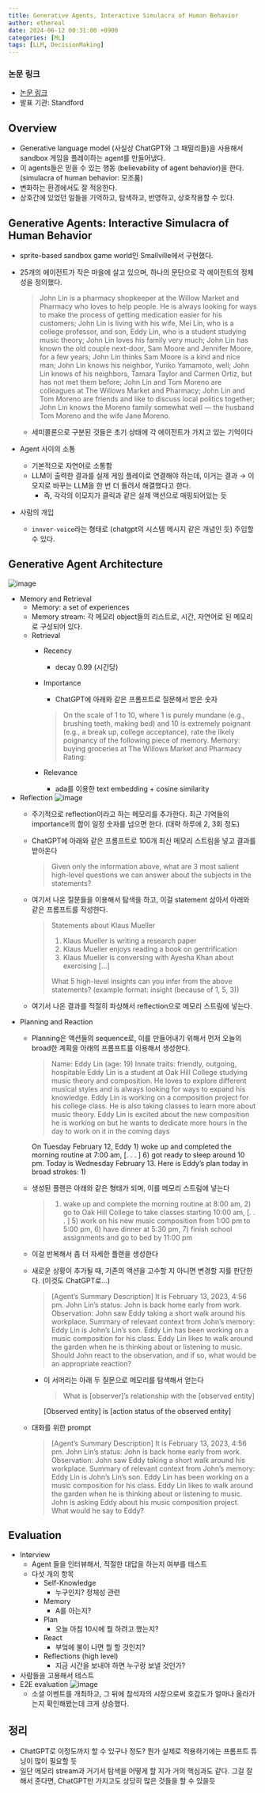 ```yaml
---
title: Generative Agents, Interactive Simulacra of Human Behavior
author: ethereal
date: 2024-06-12 00:31:00 +0900
categories: [ML]
tags: [LLM, DecisionMaking]
---
```


### 논문 링크
- [논문 링크](https://arxiv.org/abs/2304.03442)
- 발표 기관: Standford



## Overview
- Generative language model (사실상 ChatGPT와 그 패밀리들)을 사용해서 sandbox 게임을 플레이하는 agent를 만들어냈다.
- 이 agents들은 믿을 수 있는 행동 (believability of agent behavior)을 한다. (simulacra of human behavior: 모조품)
- 변화하는 환경에서도 잘 적응한다.
- 상호간에 있었던 일들을 기억하고, 탐색하고, 반영하고, 상호작용할 수 있다.



## Generative Agents: Interactive Simulacra of Human Behavior
- sprite-based sandbox game world인 Smallville에서 구현했다.
- 25개의 에이전트가 작은 마을에 살고 있으며, 하나의 문단으로 각 에이전트의 정체성을 정의했다.
    
    > John Lin is a pharmacy shopkeeper at the Willow Market and Pharmacy who loves to help people. He is always looking for ways to make the process of getting medication easier for his customers; John Lin is living with his wife, Mei Lin, who is a college professor, and son, Eddy Lin, who is a student studying music theory; John Lin loves
    his family very much; John Lin has known the old couple next-door, Sam Moore and Jennifer Moore, for a few years; John Lin thinks Sam Moore is a kind and nice man; John Lin knows his neighbor, Yuriko Yamamoto, well; John Lin knows of his neighbors, Tamara Taylor and Carmen Ortiz, but has not met them before; John Lin and Tom Moreno are colleagues at The Willows Market and Pharmacy; John Lin and Tom Moreno are friends and like to discuss local politics together; John Lin knows the Moreno family somewhat well — the husband Tom Moreno and the wife Jane Moreno.
    > 
    - 세미콜론으로 구분된 것들은 초기 상태에 각 에이전트가 가지고 있는 기억이다
- Agent 사이의 소통
    - 기본적으로 자연어로 소통함
    - LLM이 출력한 결과를 실제 게임 플레이로 연결해야 하는데, 이거는 결과 → 이모지로 바꾸는 LLM을 한 번 더 돌려서 해결했다고 한다.
        - 즉, 각각의 이모지가 클릭과 같은 실제 액션으로 매핑되어있는 듯
- 사람의 개입
    - `innver-voice`라는 형태로 (chatgpt의 시스템 메시지 같은 개념인 듯) 주입할 수 있다.



## Generative Agent Architecture
![image](/assets/img_post/genagent-1.png)
- Memory and Retrieval
    - Memory: a set of experiences
    - Memory stream: 각 메모리 object들의 리스트로, 시간, 자연어로 된 메모리로 구성되어 있다.
    - Retrieval
        - Recency
            - decay 0.99 (시간당)
        - Importance
            - ChatGPT에 아래와 같은 프롬프트로 질문해서 받은 숫자
            
            > On the scale of 1 to 10, where 1 is purely mundane (e.g., brushing teeth, making bed) and 10 is extremely poignant (e.g., a break up, college acceptance), rate the likely poignancy of the following piece of memory.
            Memory: buying groceries at The Willows Market and Pharmacy 
            Rating: <fill in>
            > 
        - Relevance
            - ada를 이용한 text embedding + cosine similarity
- Reflection
  ![image](/assets/img_post/genagent-2.png)
  - 주기적으로 reflection이라고 하는 메모리를 추가한다. 최근 기억들의 importance의 합이 일정 숫자를 넘으면 한다. (대략 하루에 2, 3회 정도)
  - ChatGPT에 아래와 같은 프롬프트로 100개 최신 메모리 스트림을 넣고 결과를 받아온다
      
      > Given only the information above, what are 3 most salient high-level questions we can answer about the subjects in the statements?
      > 
  - 여기서 나온 질문들을 이용해서 탐색을 하고, 이걸 statement 삼아서 아래와 같은 프롬프트를 작성한다.
      
      > Statements about Klaus Mueller
      > 
      > 1. Klaus Mueller is writing a research paper
      > 2. Klaus Mueller enjoys reading a book on gentrification
      > 3. Klaus Mueller is conversing with Ayesha Khan about exercising [...]
      > 
      > What 5 high-level insights can you infer from the above statements? (example format: insight (because of 1, 5, 3))
      > 
  - 여기서 나온 결과를 적절히 파싱해서 reflection으로 메모리 스트림에 넣는다.
- Planning and Reaction
    - Planning은 액션들의 sequence로, 이를 만들어내기 위해서 먼저 오늘의 broad한 계획을 아래의 프롬프트를 이용해서 생성한다.
        
        > Name: Eddy Lin (age: 19)
        Innate traits: friendly, outgoing, hospitable Eddy Lin is a student at Oak Hill College studying music theory and composition. He loves to explore different musical styles and is always looking for ways to expand his knowledge. Eddy Lin is
        working on a composition project for his college class. He is also taking classes to learn more about music theory. Eddy Lin is excited about the new composition
        he is working on but he wants to dedicate more hours in the day to work on it in the coming days
        
        On Tuesday February 12, Eddy 1) woke up and completed the morning routine at 7:00 am, [. . . ] 6) got ready to sleep around 10 pm.
        Today is Wednesday February 13. Here is Eddy’s plan today in broad strokes: 1)
        > 
    - 생성된 플랜은 아래와 같은 형태가 되며, 이를 메모리 스트림에 넣는다
        
        > 1) wake up and complete the morning routine at 8:00 am, 2) go to Oak Hill College to take classes starting 10:00 am, [. . . ] 5) work on his new music composition from 1:00 pm to 5:00 pm, 6) have dinner at 5:30 pm, 7) finish school assignments
        and go to bed by 11:00 pm
        > 
    - 이걸 반복해서 좀 더 자세한 플랜을 생성한다
    - 새로운 상황이 추가될 때, 기존의 액션을 고수할 지 아니면 변경할 지를 판단한다. (이것도 ChatGPT로…)
        
        > [Agent’s Summary Description]
        It is February 13, 2023, 4:56 pm.
        John Lin’s status: John is back home early from
        work.
        Observation: John saw Eddy taking a short walk
        around his workplace.
        Summary of relevant context from John’s memory:
        Eddy Lin is John’s Lin’s son. Eddy Lin has been working on a music composition for his class. Eddy Lin likes to walk around the garden when he is thinking about or listening to music. Should John react to the observation, and if so, what would be an appropriate reaction?
        > 
        - 이 서머리는 아래 두 질문으로 메모리를 탐색해서 얻는다
            
            > What is [observer]’s relationship with the [observed entity]
            
            [Observed entity] is [action status of the observed entity]
            > 
    - 대화를 위한 prompt
        
        > [Agent’s Summary Description]
        It is February 13, 2023, 4:56 pm.
        John Lin’s status: John is back home early from work.
        Observation: John saw Eddy taking a short walk around his workplace.
        Summary of relevant context from John’s memory:
        Eddy Lin is John’s Lin’s son. Eddy Lin has been working on a music composition for his class. Eddy Lin likes to walk around the garden when he is thinking about or listening to music.
        John is asking Eddy about his music composition project. What would he say to Eddy?
        >

## Evaluation
- Interview
    - Agent 들을 인터뷰해서, 적절한 대답을 하는지 여부를 테스트
    - 다섯 개의 항목
        - Self-Knowledge
            - 누구인지? 정체성 관련
        - Memory
            - A를 아는지?
        - Plan
            - 오늘 아침 10시에 뭘 하려고 했는지?
        - React
            - 부엌에 불이 나면 뭘 할 것인지?
        - Reflections (high level)
            - 지금 시간을 보내야 하면 누구랑 보낼 것인가?
- 사람들을 고용해서 테스트
- E2E evaluation
![image](/assets/img_post/genagent-3.png)
  - 소셜 이벤트를 개최하고, 그 뒤에 참석자의 시장으로써 호감도가 얼마나 올라가는지 확인해봤는데 크게 상승했다.


## 정리
- ChatGPT로 이정도까지 할 수 있구나 정도? 뭔가 실제로 적용하기에는 프롬프트 튜닝이 많이 필요할 듯
- 일단 메모리 stream과 거기서 탐색을 어떻게 할 지가 거의 핵심과도 같다. 그걸 잘해서 준다면, ChatGPT만 가지고도 상당히 많은 것들을 할 수 있을듯